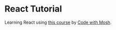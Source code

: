 # React Tutorial

Learning React using [this course](https://codewithmosh.com/p/ultimate-react-part1) by [Code with Mosh](https://codewithmosh.com/).
